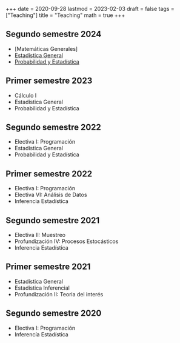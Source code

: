 +++
date      = 2020-09-28
lastmod   = 2023-02-03
draft     = false
tags      = ["Teaching"]
title     = "Teaching"
math      = true
+++

## Segundo semestre 2024
* [Matemáticas Generales]
* [Estadística General](https://alexrojas.netlify.app/post/eg/)
* [Probabilidad y Estadística](https://alexrojas.netlify.app/post/prob/)

## Primer semestre 2023
* Cálculo I
* Estadística General
* Probabilidad y Estadística

## Segundo semestre 2022
* Electiva I: Programación
* Estadística General
* Probabilidad y Estadística

## Primer semestre 2022
* Electiva I: Programación
* Electiva VI: Análisis de Datos
* Inferencia Estadística

## Segundo semestre 2021
* Electiva II: Muestreo
* Profundización IV: Procesos Estocásticos
* Inferencia Estadística


## Primer semestre 2021
* Estadística General
* Estadística Inferencial
* Profundización II: Teoria del interés

## Segundo semestre 2020
* Electiva I: Programación
* Inferencía Estadística
